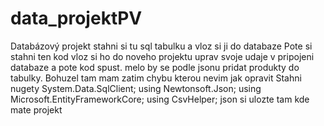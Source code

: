 # data_projektPV
Databázový projekt
stahni si tu sql tabulku a vloz si ji do databaze 
Pote si stahni ten kod vloz si ho do noveho projektu
uprav svoje udaje v pripojeni databaze a pote kod spust. melo by se podle jsonu pridat produkty do tabulky.
Bohuzel tam mam zatim chybu kterou nevim jak opravit
Stahni nugety System.Data.SqlClient;
using Newtonsoft.Json;
using Microsoft.EntityFrameworkCore;
using CsvHelper;
json si ulozte tam kde mate projekt
